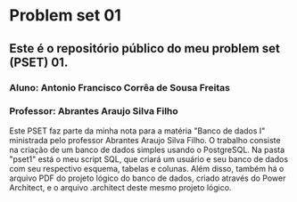 # Problem set 01
## Este é o repositório público do meu problem set (PSET) 01.
### Aluno: Antonio Francisco Corrêa de Sousa Freitas
### Professor: Abrantes Araujo Silva Filho

  Este PSET faz parte da minha nota para a matéria "Banco de dados I" ministrada pelo professor Abrantes Araujo Silva Filho. O trabalho consiste na criação de um banco de dados simples usando o PostgreSQL. 
  Na pasta "pset1" está o meu script SQL, que criará um usuário e seu banco de dados com seu respectivo esquema, tabelas e colunas. Além disso, também há o arquivo PDF do projeto lógico do banco de dados, criado através do Power Architect, e o arquivo .architect deste mesmo projeto lógico.
